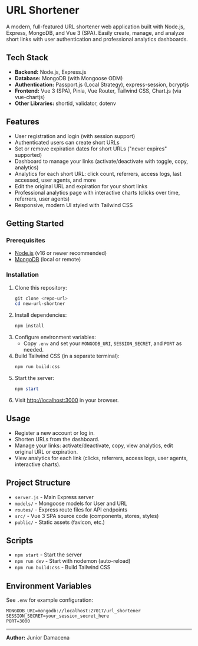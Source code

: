 # URL Shortener

A modern, full-featured URL shortener web application built with Node.js, Express, MongoDB, and Vue 3 (SPA). Easily create, manage, and analyze short links with user authentication and professional analytics dashboards.

## Tech Stack

- **Backend:** Node.js, Express.js
- **Database:** MongoDB (with Mongoose ODM)
- **Authentication:** Passport.js (Local Strategy), express-session, bcryptjs
- **Frontend:** Vue 3 (SPA), Pinia, Vue Router, Tailwind CSS, Chart.js (via vue-chartjs)
- **Other Libraries:** shortid, validator, dotenv

## Features

- User registration and login (with session support)
- Authenticated users can create short URLs
- Set or remove expiration dates for short URLs ("never expires" supported)
- Dashboard to manage your links (activate/deactivate with toggle, copy, analytics)
- Analytics for each short URL: click count, referrers, access logs, last accessed, user agents, and more
- Edit the original URL and expiration for your short links
- Professional analytics page with interactive charts (clicks over time, referrers, user agents)
- Responsive, modern UI styled with Tailwind CSS

## Getting Started

### Prerequisites

- [Node.js](https://nodejs.org/) (v16 or newer recommended)
- [MongoDB](https://www.mongodb.com/) (local or remote)

### Installation

1. Clone this repository:
   ```powershell
   git clone <repo-url>
   cd new-url-shortner
   ```
2. Install dependencies:
   ```powershell
   npm install
   ```
3. Configure environment variables:
   - Copy `.env` and set your `MONGODB_URI`, `SESSION_SECRET`, and `PORT` as needed.
4. Build Tailwind CSS (in a separate terminal):
   ```powershell
   npm run build:css
   ```
5. Start the server:
   ```powershell
   npm start
   ```
6. Visit [http://localhost:3000](http://localhost:3000) in your browser.

## Usage

- Register a new account or log in.
- Shorten URLs from the dashboard.
- Manage your links: activate/deactivate, copy, view analytics, edit original URL or expiration.
- View analytics for each link (clicks, referrers, access logs, user agents, interactive charts).

## Project Structure

- `server.js` - Main Express server
- `models/` - Mongoose models for User and URL
- `routes/` - Express route files for API endpoints
- `src/` - Vue 3 SPA source code (components, stores, styles)
- `public/` - Static assets (favicon, etc.)

## Scripts

- `npm start` - Start the server
- `npm run dev` - Start with nodemon (auto-reload)
- `npm run build:css` - Build Tailwind CSS

## Environment Variables

See `.env` for example configuration:

```
MONGODB_URI=mongodb://localhost:27017/url_shortener
SESSION_SECRET=your_session_secret_here
PORT=3000
```

---

**Author:** Junior Damacena
